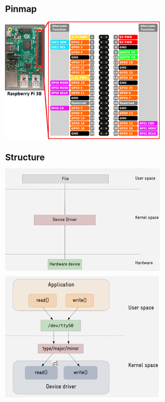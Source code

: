 # Pinmap
![image info](./image/pi3_pinmap.png)
# Structure

![image info](./image/structure_1.png)

![image info](./image/structure_2.png)